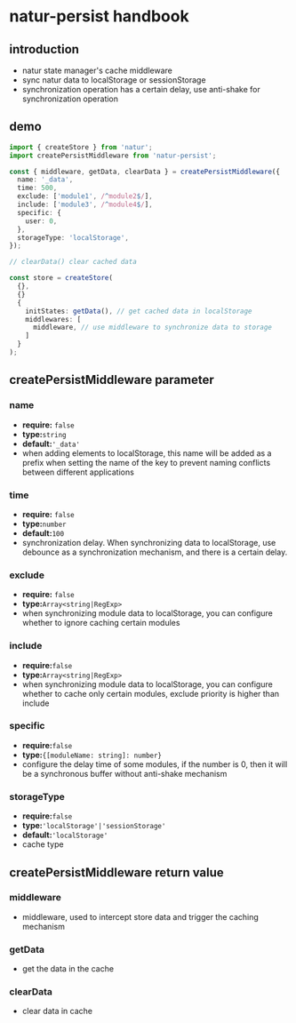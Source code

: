 # natur-persist handbook

## introduction

- natur state manager's cache middleware
- sync natur data to localStorage or sessionStorage
- synchronization operation has a certain delay, use anti-shake for synchronization operation


## demo

```typescript
import { createStore } from 'natur';
import createPersistMiddleware from 'natur-persist';

const { middleware, getData, clearData } = createPersistMiddleware({
  name: '_data',
  time: 500,
  exclude: ['module1', /^module2$/], 
  include: ['module3', /^module4$/], 
  specific: {
    user: 0, 
  },
  storageType: 'localStorage',
});

// clearData() clear cached data

const store = createStore(
  {},
  {}
  {
    initStates: getData(), // get cached data in localStorage
    middlewares: [
      middleware, // use middleware to synchronize data to storage
    ]
  }
);

```


## createPersistMiddleware parameter

### name

- **require:** `false`
- **type:**`string`
- **default:**`'_data'`
- when adding elements to localStorage, this name will be added as a prefix when setting the name of the key to prevent naming conflicts between different applications

### time

- **require:** `false`
- **type:**`number`
- **default:**`100`
- synchronization delay. When synchronizing data to localStorage, use debounce as a synchronization mechanism, and there is a certain delay.


### exclude

- **require:** `false`
- **type:**`Array<string|RegExp>`
- when synchronizing module data to localStorage, you can configure whether to ignore caching certain modules

### include

- **require:**`false`
- **type:**`Array<string|RegExp>`
- when synchronizing module data to localStorage, you can configure whether to cache only certain modules, exclude priority is higher than include

### specific

- **require:**`false`
- **type:**`{[moduleName: string]: number}`
- configure the delay time of some modules, if the number is 0, then it will be a synchronous buffer without anti-shake mechanism

### storageType

- **require:**`false`
- **type:**`'localStorage'|'sessionStorage'`
- **default:**`'localStorage'`
- cache type

## createPersistMiddleware return value

### middleware

- middleware, used to intercept store data and trigger the caching mechanism

### getData

- get the data in the cache

### clearData

- clear data in cache
